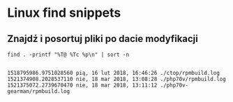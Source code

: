 # Linux find snippets

## Znajdź i posortuj pliki po dacie modyfikacji

```
find . -printf "%T@ %Tc %p\n" | sort -n


1518795986.9751028560 pią, 16 lut 2018, 16:46:26 ./ctop/rpmbuild.log
1521374908.2028537110 nie, 18 mar 2018, 13:08:28 ./php70v/rpmbuild.log
1521375072.2739670470 nie, 18 mar 2018, 13:11:12 ./php70v-gearman/rpmbuild.log
```
